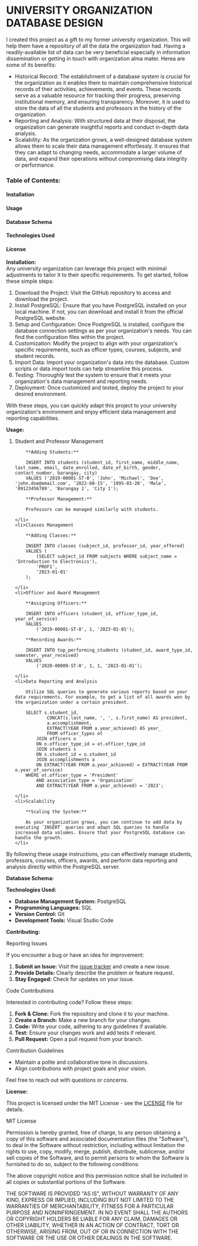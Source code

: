 # UNIVERSITY ORGANIZATION DATABASE DESIGN
I created this project as a gift to my former university organization. This will help them have a repository of all the data the organization had. Having a readily-available list of data can be very beneficial especially in information dissemination or getting in touch with organization alma mater.  Herea are some of its benefits: 

<ul>
    <li> Historical Record: The establishment of a database system is crucial for the organization as it enables them to maintain comprehensive historical records of their activities, achievements, and events. These records serve as a valuable resource for tracking their progress, preserving institutional memory, and ensuring transparency. Moreover, it is used to store the data of all the students and professors in the history of the organization.</li>
    <li> Reporting and Analysis: With structured data at their disposal, the organization can generate insightful reports and conduct in-depth data analysis. 
    </li>
    <li> Scalability: As the organization grows, a well-designed database system allows them to scale their data management effortlessly. It ensures that they can adapt to changing needs, accommodate a larger volume of data, and expand their operations without compromising data integrity or performance.
    </li>
</ul> 

### Table of Contents:
#### Installation
#### Usage
#### Database Schema
#### Technologies Used
#### License


**Installation:**
<br>
Any university organization can leverage this project with minimal adjustments to tailor it to their specific requirements. To get started, follow these simple steps:

<ol>
    <li> Download the Project:  Visit the GitHub repository to access and download the project.</li>
    <li> Install PostgreSQL: Ensure that you have PostgreSQL installed on your local machine. If not, you can download and install it from the official PostgreSQL website. </li>
    <li> Setup and Configuration: Once PostgreSQL is installed, configure the database connection settings as per your organization's needs. You can find the configuration files within the project. </li>
    <li> Customization: Modify the project to align with your organization's specific requirements, such as officer types, courses, subjects, and student records. </li>
    <li> Import Data: Import your organization's data into the database. Custom scripts or data import tools can help streamline this process. </li>
    <li> Testing: Thoroughly test the system to ensure that it meets your organization's data management and reporting needs. </li>
    <li> Deployment: Once customized and tested, deploy the project to your desired environment. </li>
</ol>

With these steps, you can quickly adapt this project to your university organization's environment and enjoy efficient data management and reporting capabilities.


**Usage:**
<ol>
    <li>Student and Professor Management

        **Adding Students:**

        INSERT INTO students (student_id, first_name, middle_name, last_name, email, date_enrolled, date_of_birth, gender, contact_number, barangay, city)
        VALUES ('2019-00001-ST-0', 'John', 'Michael', 'Doe', 'john.doe@email.com', '2022-08-15', '1995-03-20', 'Male', '09123456789', 'Barangay 1', 'City 1');

        **Professor Management:**

        Professors can be managed similarly with students.

    </li>
    <li>Classes Management
       
        **Adding Classes:**

        INSERT INTO classes (subject_id, professor_id, year_offered)
        VALUES (
            (SELECT subject_id FROM subjects WHERE subject_name = 'Introduction to Electronics'),
            'PROF1',
            '2023-01-01'
        );
        
    </li>
    <li>Officer and Award Management

        **Assigning Officers:**
       
        INSERT INTO officers (student_id, officer_type_id, year_of_service)
        VALUES
            ('2019-00001-ST-0', 1, '2023-01-01');
        
        **Recording Awards:**

        INSERT INTO top_performing_students (student_id, award_type_id, semester, year_received)
        VALUES
            ('2020-00009-ST-0', 1, 1, '2023-01-01');
        
    </li>
    <li>Data Reporting and Analysis
        
        Utilize SQL queries to generate various reports based on your data requirements. For example, to get a list of all awards won by the organization under a certain president.
        
        SELECT s.student_id,
                CONCAT(s.last_name, ', ', s.first_name) AS president,
                a.accomplishment,
                EXTRACT(YEAR FROM a.year_achieved) AS year_
                FROM officer_types ot
            JOIN officers o 
            ON o.officer_type_id = ot.officer_type_id
            JOIN students s
            ON s.student_id = o.student_id
            JOIN accomplishments a 
            ON EXTRACT(YEAR FROM a.year_achieved) = EXTRACT(YEAR FROM o.year_of_service)
        WHERE ot.officer_type = 'President'
            AND association_type = 'Organization'
            AND EXTRACT(YEAR FROM a.year_achieved) = '2023';

    </li>
    <li>Scalability

        **Scaling the System:**

        As your organization grows, you can continue to add data by executing `INSERT` queries and adapt SQL queries to handle increased data volumes. Ensure that your PostgreSQL database can handle the growth.
    </li>
</ol>

By following these usage instructions, you can effectively manage students, professors, courses, officers, awards, and perform data reporting and analysis directly within the PostgreSQL server.


**Database Schema:**

 

**Technologies Used:**

- **Database Management System:** PostgreSQL
- **Programming Languages:** SQL
- **Version Control:** Git
- **Development Tools:** Visual Studio Code

**Contributing:**

Reporting Issues

If you encounter a bug or have an idea for improvement:

1. **Submit an Issue:** Visit the [issue tracker](link-to-issue-tracker) and create a new issue.
2. **Provide Details:** Clearly describe the problem or feature request.
3. **Stay Engaged:** Check for updates on your issue.

Code Contributions

Interested in contributing code? Follow these steps:

1. **Fork & Clone:** Fork the repository and clone it to your machine.
2. **Create a Branch:** Make a new branch for your changes.
3. **Code:** Write your code, adhering to any guidelines if available.
4. **Test:** Ensure your changes work and add tests if relevant.
5. **Pull Request:** Open a pull request from your branch.

Contribution Guidelines

- Maintain a polite and collaborative tone in discussions.
- Align contributions with project goals and your vision.

Feel free to reach out with questions or concerns.


**License:**

This project is licensed under the MIT License - see the [LICENSE](LICENSE) file for details.

MIT License

Permission is hereby granted, free of charge, to any person obtaining a copy of this software and associated documentation files (the "Software"), to deal in the Software without restriction, including without limitation the rights to use, copy, modify, merge, publish, distribute, sublicense, and/or sell copies of the Software, and to permit persons to whom the Software is furnished to do so, subject to the following conditions:

The above copyright notice and this permission notice shall be included in all copies or substantial portions of the Software.

THE SOFTWARE IS PROVIDED "AS IS", WITHOUT WARRANTY OF ANY KIND, EXPRESS OR IMPLIED, INCLUDING BUT NOT LIMITED TO THE WARRANTIES OF MERCHANTABILITY, FITNESS FOR A PARTICULAR PURPOSE AND NONINFRINGEMENT. IN NO EVENT SHALL THE AUTHORS OR COPYRIGHT HOLDERS BE LIABLE FOR ANY CLAIM, DAMAGES OR OTHER LIABILITY, WHETHER IN AN ACTION OF CONTRACT, TORT OR OTHERWISE, ARISING FROM, OUT OF OR IN CONNECTION WITH THE SOFTWARE OR THE USE OR OTHER DEALINGS IN THE SOFTWARE.
